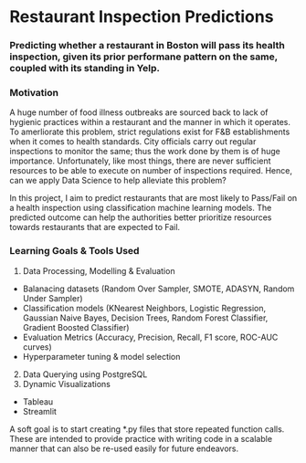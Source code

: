 # Restaurant Inspection Predictions

### Predicting whether a restaurant in Boston will pass its health inspection, given its prior performane pattern on the same, coupled with its standing in Yelp.

### Motivation

A huge number of food illness outbreaks are sourced back to lack of hygienic practices within a restaurant and the manner in which it operates. To amerliorate this problem, strict regulations exist for F&B establishments when it comes to health standards. City officials carry out regular inspections to monitor the same; thus the work done by them is of huge importance. Unfortunately, like most things, there are never sufficient resources to be able to execute on number of inspections required. Hence, can we apply Data Science to help alleviate this problem?

In this project, I aim to predict restaurants that are most likely to Pass/Fail on a health inspection using classification machine learning models. The predicted outcome can help the authorities better prioritize resources towards restaurants that are expected to Fail. 

### Learning Goals & Tools Used

1. Data Processing, Modelling & Evaluation
  * Balanacing datasets (Random Over Sampler, SMOTE, ADASYN, Random Under Sampler)
  * Classification models (KNearest Neighbors, Logistic Regression, Gaussian Naive Bayes, Decision Trees, Random Forest Classifier, Gradient Boosted Classifier)
  * Evaluation Metrics (Accuracy, Precision, Recall, F1 score, ROC-AUC curves)
  * Hyperparameter tuning & model selection
2. Data Querying using PostgreSQL
3. Dynamic Visualizations
  * Tableau
  * Streamlit
  
A soft goal is to start creating \*.py files that store repeated function calls. These are intended to provide practice with writing code in a scalable manner that can also be re-used easily for future endeavors.

### 
